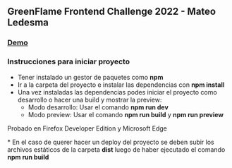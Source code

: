 ## GreenFlame Frontend Challenge 2022 - Mateo Ledesma

### [Demo](https://incomparable-kitsune-8932ba.netlify.app/)

### Instrucciones para iniciar proyecto
- Tener instalado un gestor de paquetes como **npm**
- Ir a la carpeta del proyecto e instalar las dependencias con **npm install**
- Una vez instaladas las dependencias podes iniciar el proyecto como desarrollo o hacer una build y mostrar la preview:
  - Modo desarrollo:
    Usar el comando **npm run dev**
  - Modo preview: 
    Usar el comando **npm run build** y **npm run preview**
    
Probado en Firefox Developer Edition y Microsoft Edge

 \* En el caso de querer hacer un deploy del proyecto se deben subir los archivos estáticos de la carpeta **dist** luego de haber ejecutado el comando **npm run build**
